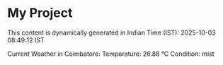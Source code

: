 # My Project

This content is dynamically generated in Indian Time (IST): 2025-10-03 08:49:12 IST


Current Weather in Coimbatore:
Temperature: 26.88 °C
Condition: mist
